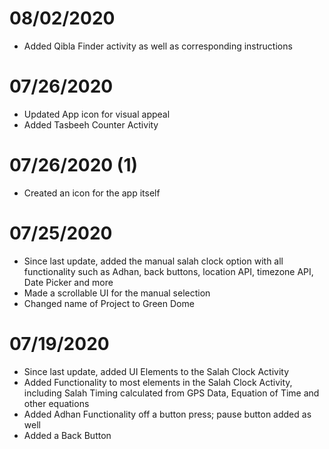 # 08/02/2020
- Added Qibla Finder activity as well as corresponding instructions

# 07/26/2020
- Updated App icon for visual appeal
- Added Tasbeeh Counter Activity

# 07/26/2020 (1)
- Created an icon for the app itself

# 07/25/2020
- Since last update, added the manual salah clock option with all functionality such as Adhan, back buttons, location API, timezone API, Date Picker and more
- Made a scrollable UI for the manual selection
- Changed name of Project to Green Dome

# 07/19/2020
- Since last update, added UI Elements to the Salah Clock Activity
- Added Functionality to most elements in the Salah Clock Activity, including Salah Timing calculated from GPS Data, Equation of Time and other equations
- Added Adhan Functionality off a button press; pause button added as well
- Added a Back Button